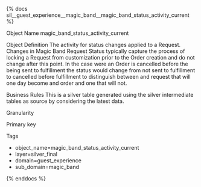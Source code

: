 {% docs sil__guest_experience__magic_band__magic_band_status_activity_current %}

Object Name
magic_band_status_activity_current

Object Definition
The activity for status changes applied to a Request. Changes in Magic Band Request Status typically capture the process of locking a Request from customization prior to the Order creation and do not change after this point. In the case were an Order is cancelled before the being sent to fulfillment the status would change from not sent to fulfillment to cancelled before fulfillment to distinguish between and request that will one day become and order and one that will not.

Business Rules
This is a silver table generated using the silver intermediate tables as source by considering the latest data.

Granularity

Primary key

Tags
- object_name=magic_band_status_activity_current
- layer=silver_final
- domain=guest_experience
- sub_domain=magic_band

{% enddocs %}